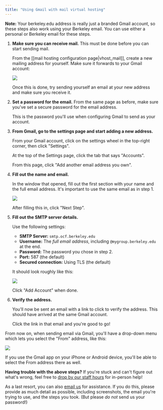 ```yaml
---
title: "Using Gmail with mail virtual hosting"
---
```


**Note:** Your berkeley.edu address is really just a branded Gmail account, so
these steps also work using your Berkeley email. You can use either a personal
or Berkeley email for these steps.

1. **Make sure you can receive mail.** This must be done before you can start
   sending mail.

   From the [[mail hosting configuration page|vhost_mail]], create a new
   mailing address for yourself. Make sure it forwards to your Gmail account:

   ![](https://i.fluffy.cc/zBz5DtjQbDpR7nGDrZXJnNDrtPDkxtmR.png)

   Once this is done, try sending yourself an email at your new address and
   make sure you receive it.

2. **Set a password for the email.** From the same page as before, make sure
   you've set a secure password for the email address.

   This is the password you'll use when configuring Gmail to send as your
   account.

3. **From Gmail, go to the settings page and start adding a new address.**

   From your Gmail account, click on the settings wheel in the top-right
   corner, then click "Settings".

   At the top of the Settings page, click the tab that says "Accounts".

   From this page, click "Add another email address you own".

4. **Fill out the name and email.**

   In the window that opened, fill out the first section with your name and the
   full email address. It's important to use the same email as in step 1.

   ![](https://i.fluffy.cc/pp80jlHtz7M7CVvN2qBTpjc8sVBXLx42.png)

   After filling this in, click "Next Step".

5. **Fill out the SMTP server details.**

   Use the following settings:

   - **SMTP Server:** `smtp.ocf.berkeley.edu`
   - **Username:** The _full email address_, including
     `@mygroup.berkeley.edu` at the end.
   - **Password:** The password you chose in step 2.
   - **Port:** 587 (the default)
   - **Secured connection:** Using TLS (the default)

   It should look roughly like this:

   ![](https://i.fluffy.cc/Zk7LNFs9Brh2vn1vLnlCH2JbHqWQ6mln.png)

   Click "Add Account" when done.

6. **Verify the address.**

   You'll now be sent an email with a link to click to verify the address. This
   should have arrived at the same Gmail account.

   Click the link in that email and you're good to go!

From now on, when sending email via Gmail, you'll have a drop-down menu which
lets you select the "From" address, like this:

![](https://i.fluffy.cc/NlrKSbQG16MM6H2K6ZZF4l26D1pGBgjx.png)

If you use the Gmail app on your iPhone or Android device, you'll be able to
select the From address there as well.

**Having trouble with the above steps?** If you're stuck and can't figure out
what's wrong, feel free to [drop by our staff hours](/staff-hours) for
in-person help!

As a last resort, you can also [email us](/docs/internal/contact) for assistance. If you
do this, please provide as much detail as possible, including screenshots, the
email you're trying to use, and the steps you took. (But please _do not_ send
us your password!)

